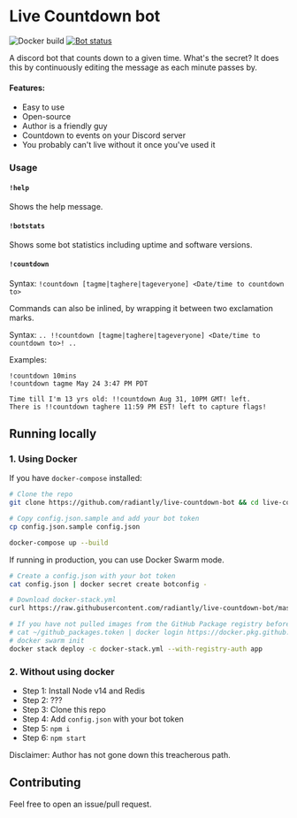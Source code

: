 # Live Countdown bot

![Docker build](https://github.com/radiantly/live-countdown-bot/workflows/Docker%20build/badge.svg)
[![Bot status](https://top.gg/api/widget/status/710486805836988507.svg)](https://top.gg/bot/710486805836988507)

A discord bot that counts down to a given time. What's the secret? It does this by continuously editing the message as each minute passes by.

#### Features:

- Easy to use
- Open-source
- Author is a friendly guy
- Countdown to events on your Discord server
- You probably can't live without it once you've used it

### Usage

#### `!help`

Shows the help message.

#### `!botstats`

Shows some bot statistics including uptime and software versions.

#### `!countdown`

Syntax: `!countdown [tagme|taghere|tageveryone] <Date/time to countdown to>`

Commands can also be inlined, by wrapping it between two exclamation marks.

Syntax: `.. !!countdown [tagme|taghere|tageveryone] <Date/time to countdown to>! ..`

Examples:

```
!countdown 10mins
!countdown tagme May 24 3:47 PM PDT

Time till I'm 13 yrs old: !!countdown Aug 31, 10PM GMT! left.
There is !!countdown taghere 11:59 PM EST! left to capture flags!
```

## Running locally

### 1. Using Docker

If you have `docker-compose` installed:

```sh
# Clone the repo
git clone https://github.com/radiantly/live-countdown-bot && cd live-countdown-bot

# Copy config.json.sample and add your bot token
cp config.json.sample config.json

docker-compose up --build
```

If running in production, you can use Docker Swarm mode.

```sh
# Create a config.json with your bot token
cat config.json | docker secret create botconfig -

# Download docker-stack.yml
curl https://raw.githubusercontent.com/radiantly/live-countdown-bot/master/docker-stack.yml -O

# If you have not pulled images from the GitHub Package registry before:
# cat ~/github_packages.token | docker login https://docker.pkg.github.com -u radiantly --password-stdin
# docker swarm init
docker stack deploy -c docker-stack.yml --with-registry-auth app
```

### 2. Without using docker

- Step 1: Install Node v14 and Redis
- Step 2: ???
- Step 3: Clone this repo
- Step 4: Add `config.json` with your bot token
- Step 5: `npm i`
- Step 6: `npm start`

Disclaimer: Author has not gone down this treacherous path.

## Contributing

Feel free to open an issue/pull request.
